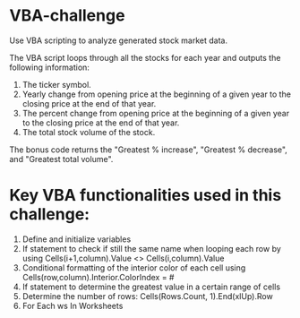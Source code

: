 # VBA-challenge
Use VBA scripting to analyze generated stock market data. 

The VBA script loops through all the stocks for each year and outputs the following information:
1. The ticker symbol.
2. Yearly change from opening price at the beginning of a given year to the closing price at the end of that year.
3. The percent change from opening price at the beginning of a given year to the closing price at the end of that year.
4. The total stock volume of the stock.

The bonus code returns the "Greatest % increase", "Greatest % decrease", and "Greatest total volume".

# Key VBA functionalities used in this challenge: 
1. Define and initialize variables
2. If statement to check if still the same name when looping each row by using Cells(i+1,column).Value <> Cells(i,column).Value
3. Conditional formatting of the interior color of each cell using Cells(row,column).Interior.ColorIndex = #
4. If statement to determine the greatest value in a certain range of cells
5. Determine the number of rows: Cells(Rows.Count, 1).End(xlUp).Row
6. For Each ws In Worksheets


